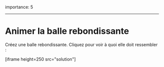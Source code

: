 importance: 5

---

# Animer la balle rebondissante

Créez une balle rebondissante.
Cliquez pour voir à quoi elle doit ressembler :

[iframe height=250 src="solution"]

